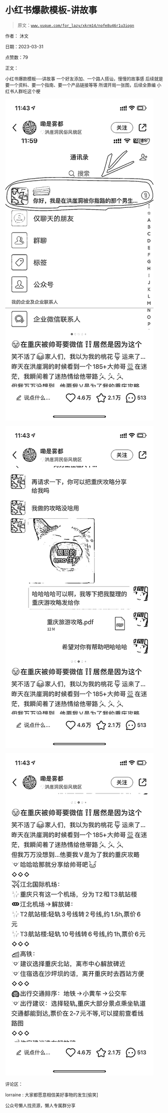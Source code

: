 # 小红书爆款模板-讲故事

> 原文：[`www.yuque.com/for_lazy/xkrm14/nofe8u46r1u3iogn`](https://www.yuque.com/for_lazy/xkrm14/nofe8u46r1u3iogn)

作者： 沐文

日期：2023-03-31

点赞数：79

正文：

小红书爆款模板---讲故事 一个好友添加、一个路人搭讪，慢慢的故事感 后续就是要一个资料、要一个指南、要一个产品链接等等 所谓开局一张图，后续全靠编 小红书人群吃这个梗

![](img/1e4f5c8bdf81dc6105d2fc4b2da177e2.png)  

![](img/b721d301982e43854421d97d89de9368.png)  

![](img/ee1fad171d182a96dfaa1edbde5236ce.png)  

评论区：

lorraine : 大家都愿意相信美好事物的发生[偷笑]

公众号懒人找资源，懒人专属群分享

